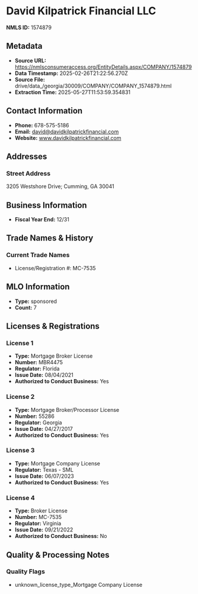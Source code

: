 # David Kilpatrick Financial LLC

**NMLS ID:** 1574879

## Metadata
- **Source URL:** https://nmlsconsumeraccess.org/EntityDetails.aspx/COMPANY/1574879
- **Data Timestamp:** 2025-02-26T21:22:56.270Z
- **Source File:** drive/data_/georgia/30009/COMPANY/COMPANY_1574879.html
- **Extraction Time:** 2025-05-27T11:53:59.354831

## Contact Information
- **Phone:** 678-575-5186
- **Email:** david@davidkilpatrickfinancial.com
- **Website:** www.davidkilpatrickfinancial.com

## Addresses
### Street Address
3205 Westshore Drive; Cumming, GA 30041

## Business Information
- **Fiscal Year End:** 12/31

## Trade Names & History
### Current Trade Names
- License/Registration #: MC-7535

## MLO Information
- **Type:** sponsored
- **Count:** 7

## Licenses & Registrations

### License 1
- **Type:** Mortgage Broker License
- **Number:** MBR4475
- **Regulator:** Florida
- **Issue Date:** 08/04/2021
- **Authorized to Conduct Business:** Yes

### License 2
- **Type:** Mortgage Broker/Processor License
- **Number:** 55286
- **Regulator:** Georgia
- **Issue Date:** 04/27/2017
- **Authorized to Conduct Business:** Yes

### License 3
- **Type:** Mortgage Company License
- **Regulator:** Texas - SML
- **Issue Date:** 06/07/2023
- **Authorized to Conduct Business:** Yes

### License 4
- **Type:** Broker License
- **Number:** MC-7535
- **Regulator:** Virginia
- **Issue Date:** 09/21/2022
- **Authorized to Conduct Business:** No

## Quality & Processing Notes
### Quality Flags
- unknown_license_type_Mortgage Company License
